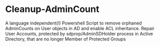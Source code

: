 # Cleanup-AdminCount
A language independent(!) Powershell Script to remove orphaned AdminCounts on User objects in AD and enable ACL inheritance. Repair User Accounts, protected by sdprop/AdminSDHolder process in Active Directory, that are no longer Member of Protected Groups
